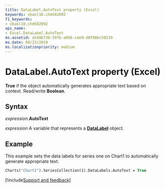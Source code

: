 ```yaml
---
title: DataLabel.AutoText property (Excel)
keywords: vbaxl10.chm582092
f1_keywords:
- vbaxl10.chm582092
api_name:
- Excel.DataLabel.AutoText
ms.assetid: a549b738-59fb-a096-c4e9-d8f00bc59239
ms.date: 04/23/2019
ms.localizationpriority: medium
---
```



# DataLabel.AutoText property (Excel)

**True** if the object automatically generates appropriate text based on context. Read/write **Boolean**.


## Syntax

_expression_.**AutoText**

_expression_ A variable that represents a **[DataLabel](excel.datalabel(object).md)** object.


## Example

This example sets the data labels for series one on Chart1 to automatically generate appropriate text.

```vb
Charts("Chart1").SeriesCollection(1).DataLabels.AutoText = True
```




[!include[Support and feedback](~/includes/feedback-boilerplate.md)]